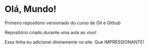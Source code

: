 # Olá, Mundo!
 Primeiro repositório versionado do curso de Git e Github

 Repositório criado durante uma aula ao vivo!
 
 Essa linha eu adicionei diretamente no site. Que IMPRESSIONANTE!
